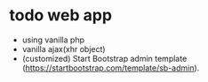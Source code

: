 # todo web app 

- using vanilla php
- vanilla ajax(xhr object)
- (customized) Start Bootstrap admin template (https://startbootstrap.com/template/sb-admin).


